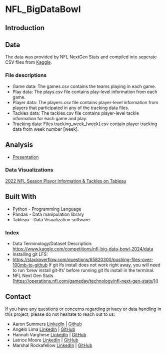 # NFL_BigDataBowl

## Introduction

## Data
The data was provided by NFL NextGen Stats and compiled into seperate CSV files from [Kaggle](https://www.kaggle.com/competitions/nfl-big-data-bowl-2024/data). 

### File descriptions
+ Game data: The games.csv contains the teams playing in each game.
+ Play data: The plays.csv file contains play-level information from each game. 
+ Player data: The players.csv file contains player-level information from players that participated in any of the tracking data files. 
+ Tackles data: The tackles.csv file contains player-level tackle information for each game and play. 
+ Tracking data: Files tracking_week_[week].csv contain player tracking data from week number [week]. 
  
## Analysis
* [Presentation](https://docs.google.com/presentation/d/15WZJKeTo2RUz-7cuYlhPmSaFu1G3BG81mtE-iGe00EE/edit?usp=sharing)
  
### Data Visualizations
[2022 NFL Season Playor Information & Tackles on Tableau](https://public.tableau.com/app/profile/hannahvarghese/viz/2022NFLSeasonPlayerInformationTackles/2022NFLSeasonPlayerInformationTackles?publish=yes)

## Built With
* Python - Programming Language
* Pandas - Data manipulation library
* Tableau - Data Visualization software

### Index
* Data Terminology/Dataset Description: https://www.kaggle.com/competitions/nfl-big-data-bowl-2024/data 
* Installing git LFS:
* https://stackoverflow.com/questions/65820300/pushing-files-over-100mb-to-github 
If git lfs install does not work right away, you will need to run ‘brew install git-lfs’ before running git lfs install in the terminal.
* NFL Next Gen Stats [https://operations.nfl.com/gameday/technology/nfl-next-gen-stats/]()


## Contact
If you have any questions or concerns regarding privacy or data handling in this project, please do not hesitate to reach out to us: 
+ Aaron Summers [LinkedIn](https://www.linkedin.com/in/aaron-summers-643725216/) | [Github]()
+ Angelo Lima [LinkedIn](https://www.linkedin.com/in/angelo-lima-23780467/) | [GitHub](https://github.com/aclima88)
+ Hannah Varghese [LinkedIn](https://www.linkedin.com/in/hannahvarghese/) | [GitHub](https://github.com/hannahvarghese) 
+ Latrice Moore [LinkedIn](https://www.linkedin.com/in/latrice-moore-4a3241248/) | [GitHub]()
+ Marshal Rockafellow [LinkedIn](https://www.linkedin.com/in/marshal-rockafellow-628293140/) | [GitHub](https://github.com/mrockafe) 
